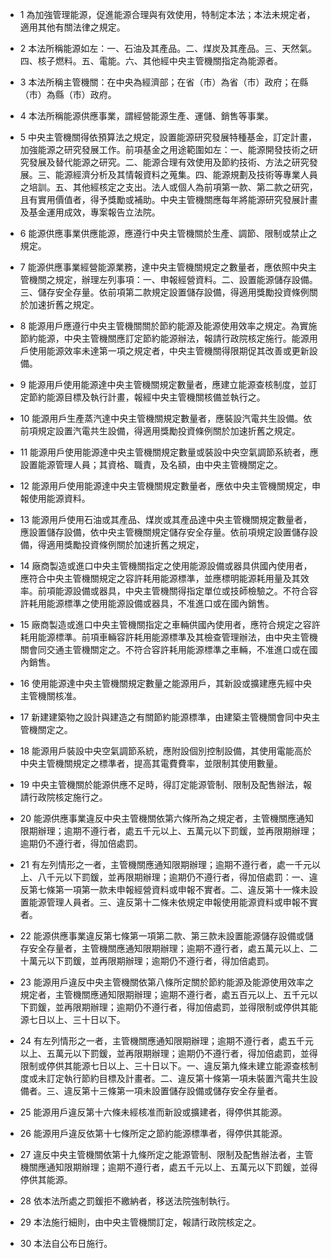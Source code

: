 * 1 為加強管理能源，促進能源合理與有效使用，特制定本法；本法未規定者，適用其他有關法律之規定。

* 2 本法所稱能源如左：一、石油及其產品。二、煤炭及其產品。三、天然氣。四、核子燃料。五、電能。六、其他經中央主管機關指定為能源者。

* 3 本法所稱主管機關：在中央為經濟部；在省（市）為省（市）政府；在縣（市）為縣（市）政府。

* 4 本法所稱能源供應事業，謂經營能源生產、運儲、銷售等事業。

* 5 中央主管機關得依預算法之規定，設置能源研究發展特種基金，訂定計畫，加強能源之研究發展工作。前項基金之用途範圍如左：一、能源開發技術之研究發展及替代能源之研究。二、能源合理有效使用及節約技術、方法之研究發展。三、能源經濟分析及其情報資料之蒐集。四、能源規劃及技術等專業人員之培訓。五、其他經核定之支出。法人或個人為前項第一款、第二款之研究，且有實用價值者，得予獎勵或補助。中央主管機關應每年將能源研究發展計畫及基金運用成效，專案報告立法院。

* 6 能源供應事業供應能源，應遵行中央主管機關於生產、調節、限制或禁止之規定。

* 7 能源供應事業經營能源業務，達中央主管機關規定之數量者，應依照中央主管機關之規定，辦理左列事項：一、申報經營資料。二、設置能源儲存設備。三、儲存安全存量。依前項第二款規定設置儲存設備，得適用獎勵投資條例關於加速折舊之規定。

* 8 能源用戶應遵行中央主管機關關於節約能源及能源使用效率之規定。為實施節約能源，中央主管機關應訂定節約能源辦法，報請行政院核定施行。能源用戶使用能源效率未達第一項之規定者，中央主管機關得限期促其改善或更新設備。

* 9 能源用戶使用能源達中央主管機關規定數量者，應建立能源查核制度，並訂定節約能源目標及執行計畫，報經中央主管機關核備並執行之。

* 10 能源用戶生產蒸汽達中央主管機關規定數量者，應裝設汽電共生設備。依前項規定設置汽電共生設備，得適用獎勵投資條例關於加速折舊之規定。

* 11 能源用戶使用能源達中央主管機關規定數量或裝設中央空氣調節系統者，應設置能源管理人員；其資格、職責，及名額，由中央主管機關定之。

* 12 能源用戶使用能源達中央主管機關規定數量者，應依中央主管機關規定，申報使用能源資料。

* 13 能源用戶使用石油或其產品、煤炭或其產品達中央主管機關規定數量者，應設置儲存設備，依中央主管機關規定儲存安全存量。依前項規定設置儲存設備，得適用獎勵投資條例關於加速折舊之規定，

* 14 廠商製造或進口中央主管機關指定之使用能源設備或器具供國內使用者，應符合中央主管機關規定之容許耗用能源標準，並應標明能源耗用量及其效率。前項能源設備或器具，中央主管機關得指定單位或技師檢驗之。不符合容許耗用能源標準之使用能源設備或器具，不准進口或在國內銷售。

* 15 廠商製造或進口中央主管機關指定之車輛供國內使用者，應符合規定之容許耗用能源標準。前項車輛容許耗用能源標準及其檢查管理辦法，由中央主管機關會同交通主管機關定之。不符合容許耗用能源標準之車輛，不准進口或在國內銷售。

* 16 使用能源達中央主管機關規定數量之能源用戶，其新設或擴建應先經中央主管機關核准。

* 17 新建建築物之設計與建造之有關節約能源標準，由建築主管機關會同中央主管機關定之。

* 18 能源用戶裝設中央空氣調節系統，應附設個別控制設備，其使用電能高於中央主管機關規定之標準者，提高其電費費率，並限制其使用數量。

* 19 中央主管機關於能源供應不足時，得訂定能源管制、限制及配售辦法，報請行政院核定施行之。

* 20 能源供應事業違反中央主管機關依第六條所為之規定者，主管機關應通知限期辦理；逾期不遵行者，處五千元以上、五萬元以下罰鍰，並再限期辦理；逾期仍不遵行者，得加倍處罰。

* 21 有左列情形之一者，主管機關應通知限期辦理；逾期不遵行者，處一千元以上、八千元以下罰鍰，並再限期辦理；逾期仍不遵行者，得加倍處罰：一、違反第七條第一項第一款未申報經營資料或申報不實者。二、違反第十一條未設置能源管理人員者。三、違反第十二條未依規定申報使用能源資料或申報不實者。

* 22 能源供應事業違反第七條第一項第二款、第三款未設置能源儲存設備或儲存安全存量者，主管機關應通知限期辦理；逾期不遵行者，處五萬元以上、二十萬元以下罰鍰，並再限期辦理；逾期仍不遵行者，得加倍處罰。

* 23 能源用戶違反中央主管機關依第八條所定關於節約能源及能源使用效率之規定者，主管機關應通知限期辦理；逾期不遵行者，處五百元以上、五千元以下罰鍰，並再限期辦理；逾期仍不遵行者，得加倍處罰，並得限制或停供其能源七日以上、三十日以下。

* 24 有左列情形之一者，主管機關應通知限期辦理；逾期不遵行者，處五千元以上、五萬元以下罰鍰，並再限期辦理；逾期仍不遵行者，得加倍處罰，並得限制或停供其能源七日以上、三十日以下。一、違反第九條未建立能源查核制度或未訂定執行節約目標及計畫者。二、違反第十條第一項未裝置汽電共生設備者。三、違反第十三條第一項未設置儲存設備或儲存安全存量者。

* 25 能源用戶違反第十六條未經核准而新設或擴建者，得停供其能源。

* 26 能源用戶違反依第十七條所定之節約能源標準者，得停供其能源。

* 27 違反中央主管機關依第十九條所定之能源管制、限制及配售辦法者，主管機關應通知限期辦理；逾期不遵行者，處五千元以上、五萬元以下罰鍰，並得停供其能源。

* 28 依本法所處之罰鍰拒不繳納者，移送法院強制執行。

* 29 本法施行細則，由中央主管機關訂定，報請行政院核定之。

* 30 本法自公布日施行。

